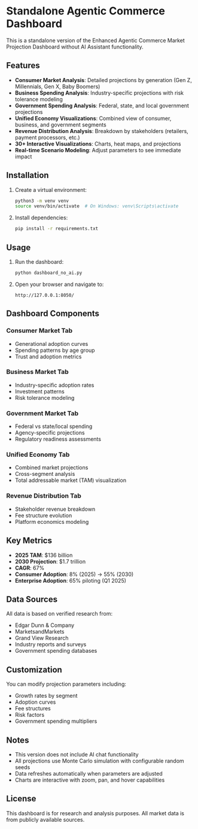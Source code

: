# Standalone Agentic Commerce Dashboard

This is a standalone version of the Enhanced Agentic Commerce Market Projection Dashboard without AI Assistant functionality.

## Features

- **Consumer Market Analysis**: Detailed projections by generation (Gen Z, Millennials, Gen X, Baby Boomers)
- **Business Spending Analysis**: Industry-specific projections with risk tolerance modeling
- **Government Spending Analysis**: Federal, state, and local government projections
- **Unified Economy Visualizations**: Combined view of consumer, business, and government segments
- **Revenue Distribution Analysis**: Breakdown by stakeholders (retailers, payment processors, etc.)
- **30+ Interactive Visualizations**: Charts, heat maps, and projections
- **Real-time Scenario Modeling**: Adjust parameters to see immediate impact

## Installation

1. Create a virtual environment:
   ```bash
   python3 -m venv venv
   source venv/bin/activate  # On Windows: venv\Scripts\activate
   ```

2. Install dependencies:
   ```bash
   pip install -r requirements.txt
   ```

## Usage

1. Run the dashboard:
   ```bash
   python dashboard_no_ai.py
   ```

2. Open your browser and navigate to:
   ```
   http://127.0.0.1:8050/
   ```

## Dashboard Components

### Consumer Market Tab
- Generational adoption curves
- Spending patterns by age group
- Trust and adoption metrics

### Business Market Tab
- Industry-specific adoption rates
- Investment patterns
- Risk tolerance modeling

### Government Market Tab
- Federal vs state/local spending
- Agency-specific projections
- Regulatory readiness assessments

### Unified Economy Tab
- Combined market projections
- Cross-segment analysis
- Total addressable market (TAM) visualization

### Revenue Distribution Tab
- Stakeholder revenue breakdown
- Fee structure evolution
- Platform economics modeling

## Key Metrics

- **2025 TAM**: $136 billion
- **2030 Projection**: $1.7 trillion
- **CAGR**: 67%
- **Consumer Adoption**: 8% (2025) → 55% (2030)
- **Enterprise Adoption**: 65% piloting (Q1 2025)

## Data Sources

All data is based on verified research from:
- Edgar Dunn & Company
- MarketsandMarkets
- Grand View Research
- Industry reports and surveys
- Government spending databases

## Customization

You can modify projection parameters including:
- Growth rates by segment
- Adoption curves
- Fee structures
- Risk factors
- Government spending multipliers

## Notes

- This version does not include AI chat functionality
- All projections use Monte Carlo simulation with configurable random seeds
- Data refreshes automatically when parameters are adjusted
- Charts are interactive with zoom, pan, and hover capabilities

## License

This dashboard is for research and analysis purposes. All market data is from publicly available sources.